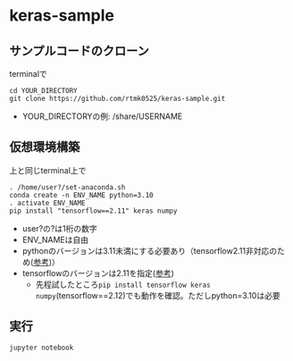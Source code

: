 # keras-sample

## サンプルコードのクローン
terminalで
```shell
cd YOUR_DIRECTORY
git clone https://github.com/rtmk0525/keras-sample.git
```
- YOUR_DIRECTORYの例: /share/USERNAME

## 仮想環境構築
上と同じterminal上で
```shell
. /home/user?/set-anaconda.sh
conda create -n ENV_NAME python=3.10
. activate ENV_NAME
pip install "tensorflow==2.11" keras numpy
```
- user?の?は1桁の数字
- ENV_NAMEは自由
- pythonのバージョンは3.11未満にする必要あり（tensorflow2.11非対応のため([参考](https://www.tensorflow.org/install/source?hl=ja#gpu))）
- tensorflowのバージョンは2.11を指定([参考](https://github.com/tensorflow/text/issues/554#:~:text=%40JainRohan%2C%20downgrading%20tensorflow%20to%202.11.1%20solved%20the%20issue%20in%20my%20case.%0Apip%20install%20tensorflow%3D%3D2.11.1%0AInstalling%20another%20cudnn%20version%20should%20be%20another%20solution%2C%20yet%20a%20more%20complex%20one%2C%20as%20you%20will%20still%20need%20to%20rebuild%20tensorflow.))
  - 先程試したところ`pip install tensorflow keras numpy`(tensorflow==2.12)でも動作を確認。ただしpython=3.10は必要

## 実行
```shell
jupyter notebook
```